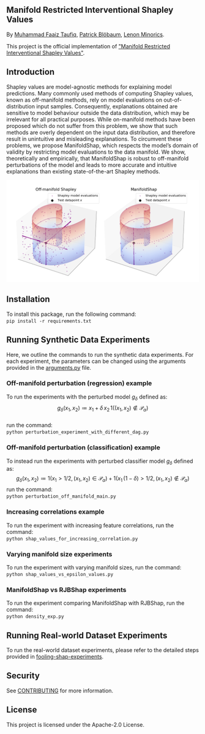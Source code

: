 ## Manifold Restricted Interventional Shapley Values

By [Muhammad Faaiz Taufiq](https://faaizt.github.io/), [Patrick Blöbaum](https://scholar.google.de/citations?user=0sqLy8cAAAAJ&hl=de), [Lenon Minorics](https://scholar.google.de/citations?user=Ghe1H3YAAAAJ&hl=en).  

This project is the official implementation of ["Manifold Restricted Interventional Shapley Values"](https://arxiv.org/abs/2301.04041).

## Introduction
Shapley values are model-agnostic methods for
explaining model predictions. Many commonly
used methods of computing Shapley values,
known as off-manifold methods, rely on model
evaluations on out-of-distribution input samples.
Consequently, explanations obtained are sensitive
to model behaviour outside the data distribution,
which may be irrelevant for all practical
purposes. While on-manifold methods have been
proposed which do not suffer from this problem,
we show that such methods are overly dependent 
on the input data distribution, and therefore 
result in unintuitive and misleading explanations. 
To circumvent these problems, we propose
ManifoldShap, which respects the model’s domain 
of validity by restricting model evaluations
to the data manifold. We show, theoretically and
empirically, that ManifoldShap is robust to off-manifold 
perturbations of the model and leads to
more accurate and intuitive explanations than existing 
state-of-the-art Shapley methods.

![teaser](figures/teaser.png)

## Installation
To install this package, run the following command:  
```pip install -r requirements.txt```

## Running Synthetic Data Experiments
Here, we outline the commands to run the synthetic data experiments.
For each experiment, the parameters can be changed using the arguments provided in the [arguments.py](./OODShapley/utilities/arguments.py) file.

### Off-manifold perturbation (regression) example
To run the experiments with the perturbed model $g_\delta$ defined as:  
$$
    g_\delta(x_1, x_2) \coloneqq x_1 + \delta\,x_2\,1((x_1,x_2) \notin \mathcal{P}_\alpha)
$$  
run the command:    
```python perturbation_experiment_with_different_dag.py```

### Off-manifold perturbation (classification) example
To instead run the experiments with perturbed classifier model $g_\delta$ defined as:
$$
    g_\delta(x_1, x_2) \coloneqq 1(x_1 > 1/2, (x_1, x_2)\in \mathcal{P}_\alpha) + 1(x_1\,(1-\delta) > 1/2, (x_1,x_2) \notin \mathcal{P}_\alpha)
$$
run the command:  
```python perturbation_off_manifold_main.py```

### Increasing correlations example
To run the experiment with increasing feature correlations, run the command:  
```python shap_values_for_increasing_correlation.py```

### Varying manifold size experiments
To run the experiment with varying manifold sizes, run the command:  
```python shap_values_vs_epsilon_values.py```

### ManifoldShap vs RJBShap experiments
To run the experiment comparing ManifoldShap with RJBShap, run the command:  
```python density_exp.py```

## Running Real-world Dataset Experiments
To run the real-world dataset experiments, please refer to the detailed steps provided in [fooling-shap-experiments](./OODShapley/fooling-shap-experiments/README.md).

## Security

See [CONTRIBUTING](CONTRIBUTING.md#security-issue-notifications) for more information.

## License

This project is licensed under the Apache-2.0 License.

